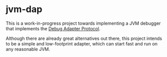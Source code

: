 # jvm-dap

This is a work-in-progress project towards implementing a JVM debugger that implements the [Debug
Adapter Protocol](https://microsoft.github.io/debug-adapter-protocol). 

Although there are already great alternatives out there, this project intends to be a simple and
low-footprint adapter, which can start fast and run on any reasonable JVM.



